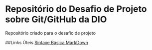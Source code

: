 # Repositório do Desafio de Projeto sobre Git/GitHub da DIO
Repositório criado para o desafio de projeto

##Links Úteis
[Sintaxe Básica MarkDown](https://www.markdownguide.org/basic-syntax/)
